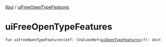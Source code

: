 [libui](index.md) / [uiFreeOpenTypeFeatures](./ui-free-open-type-features.md)

# uiFreeOpenTypeFeatures

`fun uiFreeOpenTypeFeatures(otf: CValuesRef<`[`uiOpenTypeFeatures`](ui-open-type-features.md)`>?): Unit`